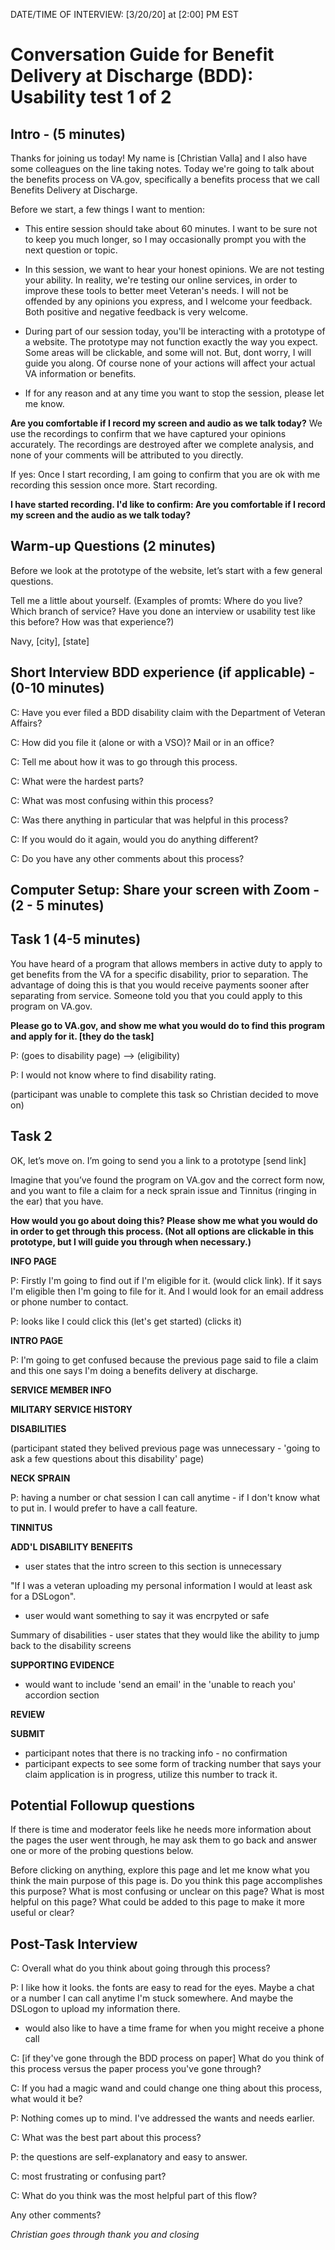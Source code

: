 DATE/TIME OF INTERVIEW: [3/20/20] at [2:00] PM EST

# Conversation Guide for Benefit Delivery at Discharge (BDD): Usability test 1 of 2

## Intro - (5 minutes)

Thanks for joining us today! My name is [Christian Valla] and I also have some colleagues on the line taking notes. Today we're going to talk about the benefits process on VA.gov, specifically a benefits process that we call Benefits Delivery at Discharge.

Before we start, a few things I want to mention:

- This entire session should take about 60 minutes. I want to be sure not to keep you much longer, so I may occasionally prompt you with the next question or topic.

- In this session, we want to hear your honest opinions. We are not testing your ability. In reality, we're testing our online services, in order to improve these tools to better meet Veteran's needs. I will not be offended by any opinions you express, and I welcome your feedback. Both positive and negative feedback is very welcome.

- During part of our session today, you'll be interacting with a prototype of a website. The prototype may not function exactly the way you expect. Some areas will be clickable, and some will not. But, dont worry, I will guide you along. Of course none of your actions will affect your actual VA information or benefits.

- If for any reason and at any time you want to stop the session, please let me know.

**Are you comfortable if I record my screen and audio as we talk today?** We use the recordings to confirm that we have captured your opinions accurately. The recordings are destroyed after we complete analysis, and none of your comments will be attributed to you directly.

If yes: Once I start recording, I am going to confirm that you are ok with me recording this session once more.
Start recording.

**I have started recording. I'd like to confirm: Are you comfortable if I record my screen and the audio as we talk today?**

## Warm-up Questions (2 minutes)

Before we look at the prototype of the website, let’s start with a few general questions.

Tell me a little about yourself. (Examples of promts: Where do you live? Which branch of service? Have you done an interview or usability test like this before? How was that experience?)

Navy, [city], [state]

## Short Interview BDD experience (if applicable) - (0-10 minutes)

C: Have you ever filed a BDD disability claim with the Department of Veteran Affairs?


C: How did you file it (alone or with a VSO)? Mail or in an office?


C: Tell me about how it was to go through this process.


C: What were the hardest parts?


C: What was most confusing within this process?


C: Was there anything in particular that was helpful in this process?


C: If you would do it again, would you do anything different?


C: Do you have any other comments about this process?


## Computer Setup: Share your screen with Zoom - (2 - 5 minutes)


## Task 1 (4-5 minutes)

You have heard of a program that allows members in active duty to apply to get benefits from the VA for a specific disability, prior to separation. The advantage of doing this is that you would receive payments sooner after separating from service. Someone told you that you could apply to this program on VA.gov.

**Please go to VA.gov, and show me what you would do to find this program and apply for it. [they do the task]**

P: (goes to disability page) --> (eligibility)

P: I would not know where to find disability rating.

(participant was unable to complete this task so Christian decided to move on)


## Task 2

OK, let’s move on. I’m going to send you a link to a prototype [send link]

Imagine that you’ve found the program on VA.gov and the correct form now, and you want to file a claim for a neck sprain issue and Tinnitus (ringing in the ear) that you have.

**How would you go about doing this? Please show me what you would do in order to get through this process. (Not all options are clickable in this prototype, but I will guide you through when necessary.)**

**INFO PAGE**

P: Firstly I'm going to find out if I'm eligible for it. (would click link). If it says I'm eligible then I'm going to file for it. And I would look for an email address or phone number to contact.

P: looks like I could click this (let's get started) (clicks it)


**INTRO PAGE**

P: I'm going to get confused because the previous page said to file a claim and this one says I'm doing a benefits delivery at discharge.


**SERVICE MEMBER INFO**




**MILITARY SERVICE HISTORY**



**DISABILITIES**

(participant stated they belived previous page was unnecessary - 'going to ask a few questions about this disability' page)


**NECK SPRAIN**

P: having a number or chat session I can call anytime - if I don't know what to put in. I would prefer to have a call feature. 


**TINNITUS**



**ADD'L DISABILITY BENEFITS**

- user states that the intro screen to this section is unnecessary

"If I was a veteran uploading my personal information I would at least ask for a DSLogon".

- user would want something to say it was encrpyted or safe


Summary of disabilities - user states that they would like the ability to jump back to the disability screens


**SUPPORTING EVIDENCE**

- would want to include 'send an email' in the 'unable to reach you' accordion section

**REVIEW**



**SUBMIT**

- participant notes that there is no tracking info - no confirmation 
- participant expects to see some form of tracking number that says your claim application is in progress, utilize this number to track it.



## Potential Followup questions

If there is time and moderator feels like he needs more information about the pages the user went through, he may ask them to go back and answer one or more of the probing questions below.

Before clicking on anything, explore this page and let me know what you think the main purpose of this page is.
Do you think this page accomplishes this purpose?
What is most confusing or unclear on this page?
What is most helpful on this page?
What could be added to this page to make it more useful or clear?


## Post-Task Interview

C: Overall what do you think about going through this process?

P: I like how it looks. the fonts are easy to read for the eyes. Maybe a chat or a number I can call anytime I'm stuck somewhere. And maybe the DSLogon to upload my information there. 

- would also like to have a time frame for when you might receive a phone call


C: [if they've gone through the BDD process on paper] What do you think of this process versus the paper process you've gone through?



C: If you had a magic wand and could change one thing about this process, what would it be?

P: Nothing comes up to mind. I've addressed the wants and needs earlier. 



C: What was the best part about this process?

P: the questions are self-explanatory and easy to answer. 

C: most frustrating or confusing part?



C: What do you think was the most helpful part of this flow?



Any other comments?



*Christian goes through thank you and closing*

